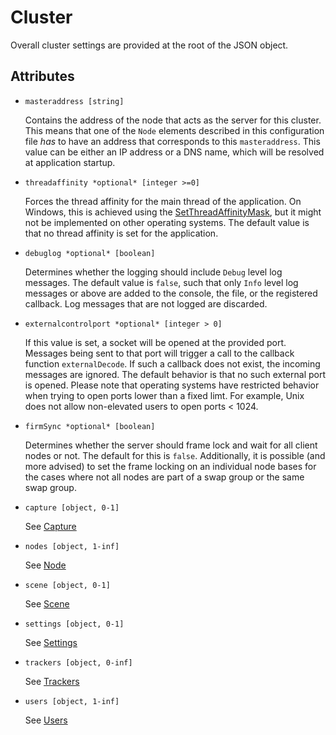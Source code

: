 # Cluster
Overall cluster settings are provided at the root of the JSON object.

## Attributes
- `masteraddress [string]`

  Contains the address of the node that acts as the server for this cluster.  This means that one of the `Node` elements described in this configuration file *has* to have an address that corresponds to this `masteraddress`.  This value can be either an IP address or a DNS name, which will be resolved at application startup.

- `threadaffinity *optional* [integer >=0]`

  Forces the thread affinity for the main thread  of the application.  On Windows, this is achieved using the [SetThreadAffinityMask](https://docs.microsoft.com/en-us/windows/win32/api/winbase/nf-winbase-setthreadaffinitymask), but it might not be implemented on other operating systems.  The default value is that no thread affinity is set for the application.

- `debuglog *optional* [boolean]`

  Determines whether the logging should include `Debug` level log messages.  The default value is `false`, such that only `Info` level log messages or above are added to the console, the file, or the registered callback.  Log messages that are not logged are discarded.

- `externalcontrolport *optional* [integer > 0]`

  If this value is set, a socket will be opened at the provided port.  Messages being sent to that port will trigger a call to the callback function `externalDecode`.  If such a callback does not exist, the incoming messages are ignored.  The default behavior is that no such external port is opened.  Please note that operating systems have restricted behavior when trying to open ports lower than a fixed limt.  For example, Unix does not allow non-elevated users to open ports < 1024.

- `firmSync *optional* [boolean]`

  Determines whether the server should frame lock and wait for all client nodes or not.  The default for this is `false`.  Additionally, it is possible (and more advised) to set the frame locking on an individual node bases for the cases where not all nodes are part of a swap group or the same swap group.

- `capture [object, 0-1]`

  See [Capture](capture)

- `nodes [object, 1-inf]`

  See [Node](node)

- `scene [object, 0-1]`

  See [Scene](scene)

- `settings [object, 0-1]`

  See [Settings](settings)

- `trackers [object, 0-inf]`

  See [Trackers](tracker)

- `users [object, 1-inf]`

  See [Users](user)
